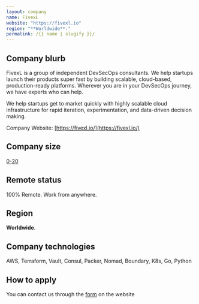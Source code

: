 ```yaml
---
layout: company
name: FivexL
website: "https://fivexl.io"
region: "**Worldwide**."
permalink: /{{ name | slugify }}/
---
```


## Company blurb

FivexL is a group of independent DevSecOps consultants. We help startups launch their products super fast by building scalable, cloud-based, production-ready platforms. Wherever you are in your DevSecOps journey, we have experts who can help.

We help startups get to market quickly with highly scalable cloud infrastructure for rapid iteration, experimentation, and data-driven decision making.

Company Website: [https://fivexl.io/](https://fivexl.io/)

## Company size

[0-20](https://fivexl.io/about/)

## Remote status

100% Remote. Work from anywhere.

## Region

**Worldwide**.

## Company technologies

AWS, Terraform, Vault, Consul, Packer, Nomad, Boundary, K8s, Go, Python


## How to apply

You can contact us through the [form](https://fivexl.io/#contact) on the website